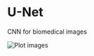 # U-Net
CNN for biomedical images

![Plot images](https://github.com/jaguuai/U-Net/assets/101381594/c2137092-cea7-4df2-9b1f-8f94dba121fc)
